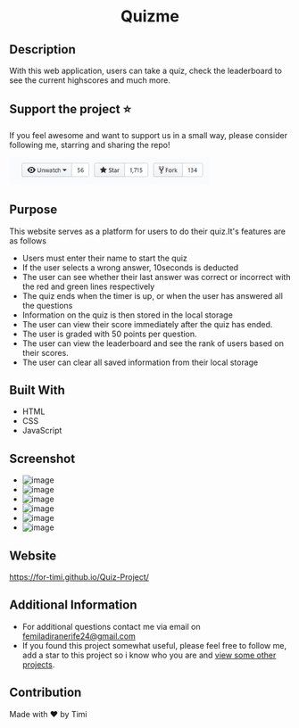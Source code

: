 <h1 align="center">Quizme</h1>

## Description
With this web application, users can take a quiz, check the leaderboard to see the current highscores and much more.


## Support the project ⭐
If you feel awesome and want to support us in a small way, please consider following me, starring and sharing the repo!
 
 ![image](https://raw.githubusercontent.com/lusaxweb/vuesax/master/public/github-vuesax-star.gif)


## Purpose
This website serves as a platform for users to do their quiz.It's features are as follows

* Users must enter their name to start the quiz
* If the user selects a wrong answer, 10seconds is deducted
* The user can see whether their last answer was correct or incorrect with the red and green lines respectively
* The quiz ends when the timer is up, or when the user has answered all the questions
* Information on the quiz is then stored in the local storage
* The user can view their score immediately after the quiz has ended.
* The user is graded with 50 points per question.
* The user can view the leaderboard and see the rank of users based on their scores.
* The user can clear all saved information from their local storage

## Built With
* HTML
* CSS
* JavaScript

## Screenshot
- ![image](https://user-images.githubusercontent.com/104241247/181443959-3b7b0ce0-dbcd-45ff-a97b-9a2f68233197.png)
- ![image](https://user-images.githubusercontent.com/104241247/181444184-990f3c63-6a8f-40e9-87b7-47715b624a0e.png)
- ![image](https://user-images.githubusercontent.com/104241247/181444301-c5fbcfce-bfb6-4d1e-889b-fbe5fbebeaf6.png)
- ![image](https://user-images.githubusercontent.com/104241247/181444365-f433fa6d-7715-4a7a-a60a-c98509c647ec.png)
- ![image](https://user-images.githubusercontent.com/104241247/181444482-8af338d4-1bff-4200-97d6-14cc28bc2348.png)
- ![image](https://user-images.githubusercontent.com/104241247/181455267-2332e54c-d3a4-4b1a-9e37-a4c8f07464c1.png)







## Website
https://for-timi.github.io/Quiz-Project/


## Additional Information
- For additional questions contact me via email on [femiladiranerife24@gmail.com](mailto:femiladiranerife24@gmail.com)
- If you found this project somewhat useful, please feel free to follow me, add a star to this project so i know who you are and [view some other projects](https://github.com/FOR-TIMI/). 


## Contribution
Made with ❤️ by Timi
